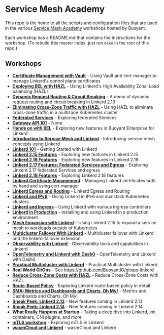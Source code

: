# Service Mesh Academy

This repo is the home to all the scripts and configuration files that are used
in the various [Service Mesh Academy](https://buoyant.io/service-mesh-academy)
workshops hosted by Buoyant.

Each workshop has a README.md that contains the instructions for the workshop.
(To rebuild this master index, just run `make` in the root of this repo.)

## Workshops
* [**Certificate Management with Vault**](certificates-with-vault/README.md) - Using Vault and cert-manager to manage Linkerd's control plane certificates
* [**Deploying BEL with HAZL**](deploying-bel-with-hazl/README.md) - Using Linkerd's High Availability Zonal Load balancing (HAZL)
* [**Dynamic Request Routing & Circuit Breaking**](dynamic-routing-and-circuit-breaking/README.md) - A demo of dynamic request routing and circuit breaking in Linkerd 2.13
* [**Eliminating Cross-Zone Traffic with HAZL**](eliminate-cross-zone-traffic-hazl/README.md) - Using HAZL to eliminate cross-zone traffic in a multizone Kubernetes cluster
* [**Federated Services**](federated-services/README.md) - Exploring federated Services
* [**Gateway API 101**](gateway-api-101/README.md) - None
* [**Hands on with BEL**](hands-on-with-linkerd-enterprise/README.md) - Exploring new features in Buoyant Enterprise for Linkerd
* [**Introduction to Service Mesh and Linkerd**](intro-to-service-mesh-linkerd/README.md) - Introducing service mesh concepts using Linkerd
* [**Linkerd 101**](linkerd-101/README.md) - Getting Started with Linkerd
* [**Linkerd 2.15 Features**](2-15-features/README.md) - Exploring new features in Linkerd 2.15
* [**Linkerd 2.16 Features**](2-16-features/README.md) - Exploring new features in Linkerd 2.16
* [**Linkerd 2.17 Features: Federated Services and Egress**](2-17-features/README.md) - Exploring Linkerd 2.17 federated Services and egress
* [**Linkerd 2.18 Features**](2-18-features/README.md) - Exploring Linkerd 2.18 features
* [**Linkerd Certificate Management**](l5d-certificate-management/README.md) - Managing Linkerd certificates both by hand and using cert-manager
* [**Linkerd Egress and Routing**](linkerd-egress/README.md) - Linkerd Egress and Routing
* [**Linkerd and IPv6**](IPv6/README.md) - Using Linkerd in IPv6 and dualstack Kubernetes clusters
* [**Linkerd and Ingress**](linkerd-and-ingress/README.md) - Using Linkerd with various ingress controllers
* [**Linkerd in Production**](linkerd-in-production/README.md) - Installing and using Linkerd in a production environment
* [**Mesh Expansion with Linkerd**](2-15-mesh-expansion/README.md) - Using Linkerd 2.15 to expand a service mesh to workloads outside of Kubernetes
* [**Multicluster Failover With Linkerd**](multicluster-failover/README.md) - Multicluster failover with Linkerd and the linkerd-failover extension
* [**Observability with Linkerd**](observability/README.md) - Observability tools and capabilities in Linkerd
* [**OpenTelemetry and Linkerd with Dash0**](opentelemetry-and-linkerd/README.md) - OpenTelemetry and Linkerd with Dash0
* [**Practical Multicluster with Linkerd**](practical-multicluster/README.md) - Practical Multicluster with Linkerd
* [**Real World GitOps**](real-world-gitops/README.md) - See https://github.com/BuoyantIO/gitops-linkerd
* [**Reduce Cross-Zone Costs with HAZL**](reduce-costs-with-hazl/README.md) - Reduce Cross-Zone Costs with HAZL
* [**Route-Based Policy**](route-based-policy/README.md) - Exploring Linkerd route-based policy in detail
* [**SMA: Metrics and Dashboards and Charts, Oh My!**](metrics-dashboards-charts/README.md) - Metrics and Dashboards and Charts, Oh My!
* [**Sneak Peek: Linkerd 2.13**](sneak-peek-2-13/README.md) - New features coming in Linkerd 2.13
* [**Sneak Peek: Linkerd 2.14**](sneak-peek-2-14/README.md) - New features coming in Linkerd 2.14
* [**What Really Happens at Startup**](startup-deep-dive/README.md) - Taking a deep dive into Linkerd, init containers, CNI plugins, and more
* [**mTLS workshop**](mtls-workshop/README.md) - Exploring mTLS in Linkerd
* [**wasmCloud and Linkerd**](wasmcloud-and-linkerd/README.md) - wasmCloud and Linkerd
